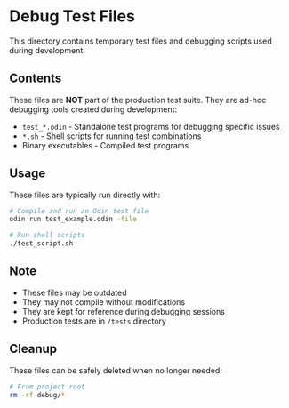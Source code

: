 # Debug Test Files

This directory contains temporary test files and debugging scripts used during development.

## Contents

These files are **NOT** part of the production test suite. They are ad-hoc debugging tools created during development:

- `test_*.odin` - Standalone test programs for debugging specific issues
- `*.sh` - Shell scripts for running test combinations
- Binary executables - Compiled test programs

## Usage

These files are typically run directly with:

```bash
# Compile and run an Odin test file
odin run test_example.odin -file

# Run shell scripts
./test_script.sh
```

## Note

- These files may be outdated
- They may not compile without modifications
- They are kept for reference during debugging sessions
- Production tests are in `/tests` directory

## Cleanup

These files can be safely deleted when no longer needed:

```bash
# From project root
rm -rf debug/*
```
